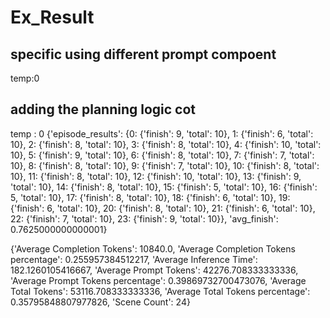 # Ex_Result

## specific using different prompt compoent
temp:0


## adding the planning logic cot
temp : 0 
{'episode_results': {0: {'finish': 9, 'total': 10}, 1: {'finish': 6, 'total': 10}, 2: {'finish': 8, 'total': 10}, 3: {'finish': 8, 'total': 10}, 4: {'finish': 10, 'total': 10}, 5: {'finish': 9, 'total': 10}, 6: {'finish': 8, 'total': 10}, 7: {'finish': 7, 'total': 10}, 8: {'finish': 8, 'total': 10}, 9: {'finish': 7, 'total': 10}, 10: {'finish': 8, 'total': 10}, 11: {'finish': 8, 'total': 10}, 12: {'finish': 10, 'total': 10}, 13: {'finish': 9, 'total': 10}, 14: {'finish': 8, 'total': 10}, 15: {'finish': 5, 'total': 10}, 16: {'finish': 5, 'total': 10}, 17: {'finish': 8, 'total': 10}, 18: {'finish': 6, 'total': 10}, 19: {'finish': 6, 'total': 10}, 20: {'finish': 8, 'total': 10}, 21: {'finish': 6, 'total': 10}, 22: {'finish': 7, 'total': 10}, 23: {'finish': 9, 'total': 10}}, 'avg_finish': 0.7625000000000001}

{'Average Completion Tokens': 10840.0,
 'Average Completion Tokens percentage': 0.255957384512217,
 'Average Inference Time': 182.1260105416667,
 'Average Prompt Tokens': 42276.708333333336,
 'Average Prompt Tokens percentage': 0.39869732700473076,
 'Average Total Tokens': 53116.708333333336,
 'Average Total Tokens percentage': 0.35795848807977826,
 'Scene Count': 24}
